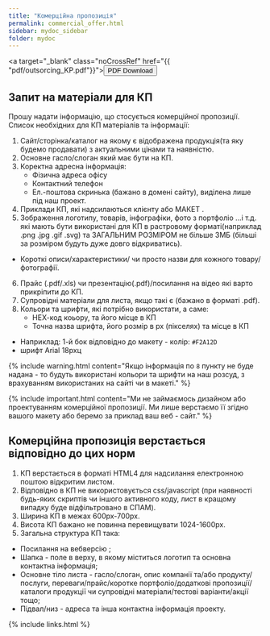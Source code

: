 ```yaml
---
title: "Комерційна пропозиція"
permalink: commercial_offer.html
sidebar: mydoc_sidebar
folder: mydoc
---
```


<a target="\_blank" class="noCrossRef" href="{{ "pdf/outsorcing_KP.pdf"}}"><button type="button" class="btn btn-default" aria-label="Left Align"><span class="glyphicon glyphicon-download-alt" aria-hidden="true"></span> PDF Download</button></a>

## Запит на матеріали для КП
Прошу надати інформацію, що стосується комерційної пропозиції. Список необхідних для КП матеріалів та інформації:
1. Сайт/сторінка/каталог на якому є відображена продукція(та яку будемо
продавати) з актуальними цінами та наявністю. 
2. Основне гасло/слоган який має бути на КП.
3. Коректна адресна інформація:
    - Фізична адреса офісу
    - Контактний телефон
    - Ел.-поштова скринька (бажано в домені сайту), виділена лише під наш проект.
4. Приклади КП, які надсилаються клієнту або МАКЕТ .
5. Зображення логотипу, товарів, інфографіки, фото з портфоліо ...і т.д. які мають
бути використані для КП в растровому форматі(наприклад .png .jpg .gif .svg) та ЗАГАЛЬНИМ РОЗМІРОМ не більше 3МБ (більші за розміром будуть дуже довго відкриватись).
 - Короткі описи/характеристики/ чи просто назви для кожного товару/фотографії. 
6. Прайс (.pdf/.xls) чи презентацію(.pdf)/посилання на відео які варто
прикріпити до КП.
7. Супровідні матеріали для листа, якщо такі є (бажано в форматі .pdf). 
8. Кольори та шрифти, які потрібно використати, а саме:
    - НЕХ-код коьору, та його місце в КП
    - Точна назва шрифта, його розмір в px (пікселях) та місце в КП
- Наприклад:
1-й бок відповідно до макету - колір: `#F2A12D`
- шрифт Arial 18рхц


{% include warning.html content="Якщо інформація по `8` пункту не буде надана - то будуть використані кольори та шрифти на наш розсуд, з врахуванням використаних на сайті чи в макеті." %}

{% include important.html content="Ми не займаємось дизайном або проектуванням комерційної пропозиції. Ми лише верстаємо її згідно вашого макету або беремо за приклад ваш веб - сайт." %}

## Комерційна пропозиція верстається відповідно до цих норм
1. КП верстається в форматі HTML4 для надсилання електронною поштою
відкритим листом.
2. Відповідно в КП не використовується css/javascript (при наявності будь-яких
скриптів чи іншого активного коду, лист в кращому випадку буде
відфільтровано в СПАМ).
3. Ширина КП в межах 600px-700px.
4. Висота КП бажано не повинна перевищувати 1024-1600px. 
5. Загальна структура КП така:
- Посилання на вебверcію ;
- Шапка - поле в верху, в якому міститься логотип та основна контактна інформація;
- Основне тіло листа - гасло/слоган, опис компанії та/або продукту/послуги,
переваги/прайс/коротке портфоліо/додаткові пропозиції/каталоги
продукції чи супровідні матеріали/тестові варіанти/акції тощо; 
- Підвал/низ - адреса та інша контактна інформація проекту.

{% include links.html %}

